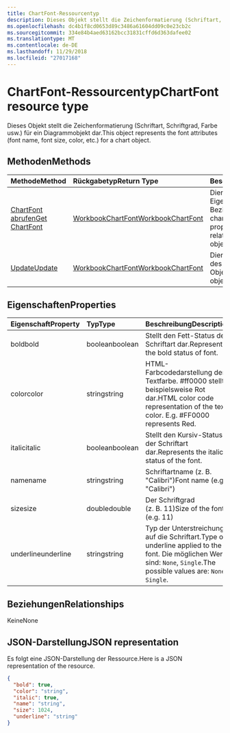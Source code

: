 ```yaml
---
title: ChartFont-Ressourcentyp
description: Dieses Objekt stellt die Zeichenformatierung (Schriftart, Schriftgrad, Farbe usw.) für ein Diagrammobjekt dar.
ms.openlocfilehash: dc4b1f8cd0653d89c3486a61604dd09c0e23cb2c
ms.sourcegitcommit: 334e84b4aed63162bcc31831cffd6d363dafee02
ms.translationtype: MT
ms.contentlocale: de-DE
ms.lasthandoff: 11/29/2018
ms.locfileid: "27017168"
---
```

# <a name="chartfont-resource-type"></a><span data-ttu-id="23c09-103">ChartFont-Ressourcentyp</span><span class="sxs-lookup"><span data-stu-id="23c09-103">ChartFont resource type</span></span>

<span data-ttu-id="23c09-104">Dieses Objekt stellt die Zeichenformatierung (Schriftart, Schriftgrad, Farbe usw.) für ein Diagrammobjekt dar.</span><span class="sxs-lookup"><span data-stu-id="23c09-104">This object represents the font attributes (font name, font size, color, etc.) for a chart object.</span></span>


## <a name="methods"></a><span data-ttu-id="23c09-105">Methoden</span><span class="sxs-lookup"><span data-stu-id="23c09-105">Methods</span></span>

| <span data-ttu-id="23c09-106">Methode</span><span class="sxs-lookup"><span data-stu-id="23c09-106">Method</span></span>           | <span data-ttu-id="23c09-107">Rückgabetyp</span><span class="sxs-lookup"><span data-stu-id="23c09-107">Return Type</span></span>    |<span data-ttu-id="23c09-108">Beschreibung</span><span class="sxs-lookup"><span data-stu-id="23c09-108">Description</span></span>|
|:---------------|:--------|:----------|
|[<span data-ttu-id="23c09-109">ChartFont abrufen</span><span class="sxs-lookup"><span data-stu-id="23c09-109">Get ChartFont</span></span>](../api/chartfont-get.md) | [<span data-ttu-id="23c09-110">WorkbookChartFont</span><span class="sxs-lookup"><span data-stu-id="23c09-110">WorkbookChartFont</span></span>](chartfont.md) |<span data-ttu-id="23c09-111">Dient zum Lesen der Eigenschaften und der Beziehungen des chartFont-Objekts.</span><span class="sxs-lookup"><span data-stu-id="23c09-111">Read properties and relationships of chartFont object.</span></span>|
|[<span data-ttu-id="23c09-112">Update</span><span class="sxs-lookup"><span data-stu-id="23c09-112">Update</span></span>](../api/chartfont-update.md) | [<span data-ttu-id="23c09-113">WorkbookChartFont</span><span class="sxs-lookup"><span data-stu-id="23c09-113">WorkbookChartFont</span></span>](chartfont.md)   |<span data-ttu-id="23c09-114">Dient zum Aktualisieren des ChartFont-Objekts.</span><span class="sxs-lookup"><span data-stu-id="23c09-114">Update ChartFont object.</span></span> |

## <a name="properties"></a><span data-ttu-id="23c09-115">Eigenschaften</span><span class="sxs-lookup"><span data-stu-id="23c09-115">Properties</span></span>
| <span data-ttu-id="23c09-116">Eigenschaft</span><span class="sxs-lookup"><span data-stu-id="23c09-116">Property</span></span>     | <span data-ttu-id="23c09-117">Typ</span><span class="sxs-lookup"><span data-stu-id="23c09-117">Type</span></span>   |<span data-ttu-id="23c09-118">Beschreibung</span><span class="sxs-lookup"><span data-stu-id="23c09-118">Description</span></span>|
|:---------------|:--------|:----------|
|<span data-ttu-id="23c09-119">bold</span><span class="sxs-lookup"><span data-stu-id="23c09-119">bold</span></span>|<span data-ttu-id="23c09-120">boolean</span><span class="sxs-lookup"><span data-stu-id="23c09-120">boolean</span></span>|<span data-ttu-id="23c09-121">Stellt den Fett-Status der Schriftart dar.</span><span class="sxs-lookup"><span data-stu-id="23c09-121">Represents the bold status of font.</span></span>|
|<span data-ttu-id="23c09-122">color</span><span class="sxs-lookup"><span data-stu-id="23c09-122">color</span></span>|<span data-ttu-id="23c09-123">string</span><span class="sxs-lookup"><span data-stu-id="23c09-123">string</span></span>|<span data-ttu-id="23c09-p101">HTML-Farbcodedarstellung der Textfarbe. #ff0000 stellt beispielsweise Rot dar.</span><span class="sxs-lookup"><span data-stu-id="23c09-p101">HTML color code representation of the text color. E.g. #FF0000 represents Red.</span></span>|
|<span data-ttu-id="23c09-127">italic</span><span class="sxs-lookup"><span data-stu-id="23c09-127">italic</span></span>|<span data-ttu-id="23c09-128">boolean</span><span class="sxs-lookup"><span data-stu-id="23c09-128">boolean</span></span>|<span data-ttu-id="23c09-129">Stellt den Kursiv-Status der Schriftart dar.</span><span class="sxs-lookup"><span data-stu-id="23c09-129">Represents the italic status of the font.</span></span>|
|<span data-ttu-id="23c09-130">name</span><span class="sxs-lookup"><span data-stu-id="23c09-130">name</span></span>|<span data-ttu-id="23c09-131">string</span><span class="sxs-lookup"><span data-stu-id="23c09-131">string</span></span>|<span data-ttu-id="23c09-132">Schriftartname (z. B. "Calibri")</span><span class="sxs-lookup"><span data-stu-id="23c09-132">Font name (e.g. "Calibri")</span></span>|
|<span data-ttu-id="23c09-133">size</span><span class="sxs-lookup"><span data-stu-id="23c09-133">size</span></span>|<span data-ttu-id="23c09-134">double</span><span class="sxs-lookup"><span data-stu-id="23c09-134">double</span></span>|<span data-ttu-id="23c09-135">Der Schriftgrad (z. B. 11)</span><span class="sxs-lookup"><span data-stu-id="23c09-135">Size of the font (e.g. 11)</span></span>|
|<span data-ttu-id="23c09-136">underline</span><span class="sxs-lookup"><span data-stu-id="23c09-136">underline</span></span>|<span data-ttu-id="23c09-137">string</span><span class="sxs-lookup"><span data-stu-id="23c09-137">string</span></span>|<span data-ttu-id="23c09-138">Typ der Unterstreichung auf die Schriftart.</span><span class="sxs-lookup"><span data-stu-id="23c09-138">Type of underline applied to the font.</span></span> <span data-ttu-id="23c09-139">Die möglichen Werte sind: `None`, `Single`.</span><span class="sxs-lookup"><span data-stu-id="23c09-139">The possible values are: `None`, `Single`.</span></span>|

## <a name="relationships"></a><span data-ttu-id="23c09-140">Beziehungen</span><span class="sxs-lookup"><span data-stu-id="23c09-140">Relationships</span></span>
<span data-ttu-id="23c09-141">Keine</span><span class="sxs-lookup"><span data-stu-id="23c09-141">None</span></span>


## <a name="json-representation"></a><span data-ttu-id="23c09-142">JSON-Darstellung</span><span class="sxs-lookup"><span data-stu-id="23c09-142">JSON representation</span></span>

<span data-ttu-id="23c09-143">Es folgt eine JSON-Darstellung der Ressource.</span><span class="sxs-lookup"><span data-stu-id="23c09-143">Here is a JSON representation of the resource.</span></span>

<!--{
  "blockType": "resource",
  "baseType": "microsoft.graph.entity",
  "optionalProperties": [],
  "@odata.type": "microsoft.graph.workbookChartFont"
}-->

```json
{
  "bold": true,
  "color": "string",
  "italic": true,
  "name": "string",
  "size": 1024,
  "underline": "string"
}

```

<!-- uuid: 8fcb5dbc-d5aa-4681-8e31-b001d5168d79
2015-10-25 14:57:30 UTC -->
<!-- {
  "type": "#page.annotation",
  "description": "ChartFont resource",
  "keywords": "",
  "section": "documentation",
  "tocPath": ""
}-->